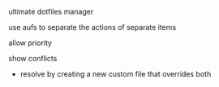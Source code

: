 
ultimate dotfiles manager

use aufs to separate the actions of separate items

allow priority

show conflicts
- resolve by creating a new custom file that overrides both



